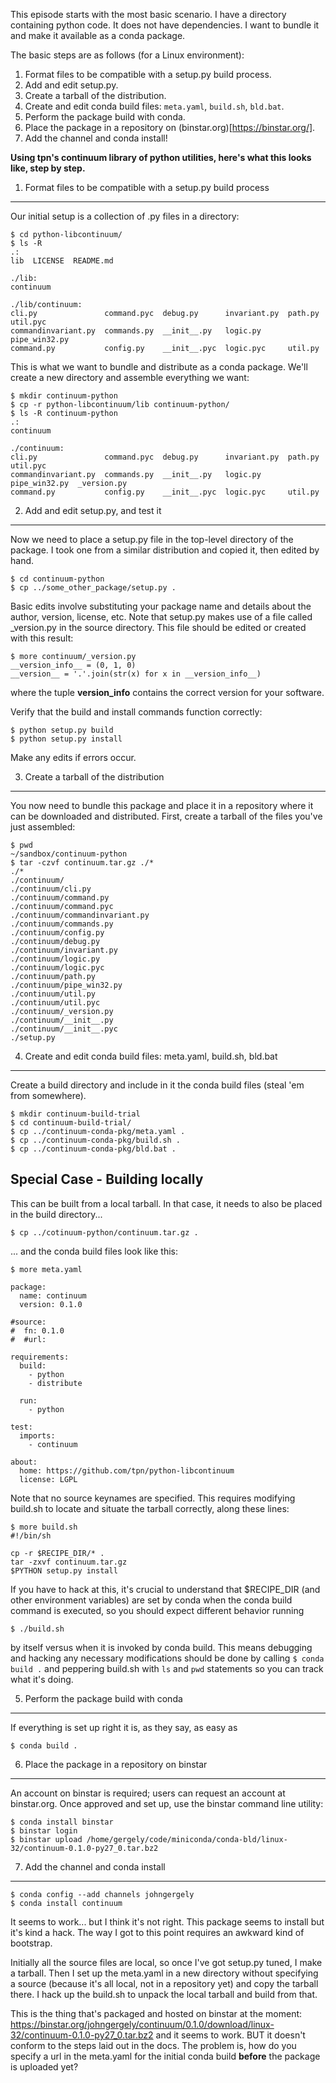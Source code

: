 This episode starts with the most basic scenario. I have a directory containing
python code. It does not have dependencies. I want to bundle it and make it
available as a conda package.

The basic steps are as follows (for a Linux environment):
1. Format files to be compatible with a setup.py build process.
2. Add and edit setup.py.
3. Create a tarball of the distribution.
4. Create and edit conda build files: `meta.yaml`, `build.sh`, `bld.bat`.
5. Perform the package build with conda.
6. Place the package in a repository on (binstar.org)[https://binstar.org/].
7. Add the channel and conda install!

**Using tpn's continuum library of python utilities, here's what this looks like, step by step.**

1. Format files to be compatible with a setup.py build process
--------------------------------------------------------------

Our initial setup is a collection of .py files in a directory:

```
$ cd python-libcontinuum/
$ ls -R
.:
lib  LICENSE  README.md

./lib:
continuum

./lib/continuum:
cli.py               command.pyc  debug.py      invariant.py  path.py        util.pyc
commandinvariant.py  commands.py  __init__.py   logic.py      pipe_win32.py
command.py           config.py    __init__.pyc  logic.pyc     util.py
```

This is what we want to bundle and distribute as a conda package.
We'll create a new directory and assemble everything we want:

```
$ mkdir continuum-python
$ cp -r python-libcontinuum/lib continuum-python/
$ ls -R continuum-python
.:
continuum

./continuum:
cli.py               command.pyc  debug.py      invariant.py  path.py        util.pyc
commandinvariant.py  commands.py  __init__.py   logic.py      pipe_win32.py  _version.py
command.py           config.py    __init__.pyc  logic.pyc     util.py
```

2. Add and edit setup.py, and test it
-------------------------------------

Now we need to place a setup.py file in the top-level directory of the package.
I took one from a similar distribution and copied it, then edited by hand.

```
$ cd continuum-python
$ cp ../some_other_package/setup.py .
```

Basic edits involve substituting your package name and details about the
author, version, license, etc. Note that setup.py makes use of a file called
_version.py in the source directory. This file should be edited or created with
this result:

```
$ more continuum/_version.py
__version_info__ = (0, 1, 0)
__version__ = '.'.join(str(x) for x in __version_info__)
```

where the tuple __version_info__ contains the correct version for your software.

Verify that the build and install commands function correctly:

```
$ python setup.py build
$ python setup.py install
```

Make any edits if errors occur.

3. Create a tarball of the distribution
---------------------------------------

You now need to bundle this package and place it in a repository where it can
be downloaded and distributed. First, create a tarball of the files you've just
assembled:

```
$ pwd
~/sandbox/continuum-python
$ tar -czvf continuum.tar.gz ./*
./*
./continuum/
./continuum/cli.py
./continuum/command.py
./continuum/command.pyc
./continuum/commandinvariant.py
./continuum/commands.py
./continuum/config.py
./continuum/debug.py
./continuum/invariant.py
./continuum/logic.py
./continuum/logic.pyc
./continuum/path.py
./continuum/pipe_win32.py
./continuum/util.py
./continuum/util.pyc
./continuum/_version.py
./continuum/__init__.py
./continuum/__init__.pyc
./setup.py
```

4. Create and edit conda build files: meta.yaml, build.sh, bld.bat
------------------------------------------------------------------

Create a build directory and include in it the conda build files (steal 'em
from somewhere).

```
$ mkdir continuum-build-trial
$ cd continuum-build-trial/
$ cp ../continuum-conda-pkg/meta.yaml .
$ cp ../continuum-conda-pkg/build.sh .
$ cp ../continuum-conda-pkg/bld.bat .
```

Special Case - Building locally
-------------------------------

This can be built from a local tarball. In that case, it needs to also be
placed in the build directory...

```
$ cp ../cotinuum-python/continuum.tar.gz .
```

... and the conda build files look like this:


```
$ more meta.yaml

package:
  name: continuum
  version: 0.1.0

#source:
#  fn: 0.1.0
#  #url:

requirements:
  build:
    - python
    - distribute

  run:
    - python

test:
  imports:
    - continuum

about:
  home: https://github.com/tpn/python-libcontinuum
  license: LGPL
```

Note that no source keynames are specified. This requires modifying build.sh to
locate and situate the tarball correctly, along these lines:

```
$ more build.sh
#!/bin/sh

cp -r $RECIPE_DIR/* .
tar -zxvf continuum.tar.gz
$PYTHON setup.py install
```

If you have to hack at this, it's crucial to understand that $RECIPE_DIR (and
other environment variables) are set by conda when the conda build command is
executed, so you should expect different behavior running

```
$ ./build.sh
```

by itself versus when it is invoked by conda build. This means debugging and
hacking any necessary modifications should be done by calling `$ conda build .`
and peppering build.sh with `ls` and `pwd` statements so you can track what
it's doing.

5. Perform the package build with conda
---------------------------------------

If everything is set up right it is, as they say, as easy as

```
$ conda build .
```

6. Place the package in a repository on binstar
-----------------------------------------------

An account on binstar is required; users can request an account at binstar.org.
Once approved and set up, use the binstar command line utility:

```
$ conda install binstar
$ binstar login
$ binstar upload /home/gergely/code/miniconda/conda-bld/linux-32/continuum-0.1.0-py27_0.tar.bz2
```

7. Add the channel and conda install
------------------------------------

```
$ conda config --add channels johngergely
$ conda install continuum
```

It seems to work... but I think it's not right. This package seems to install
but it's kind a hack. The way I got to this point requires an awkward kind of
bootstrap.

Initially all the source files are local, so once I've got setup.py tuned, I
make a tarball. Then I set up the meta.yaml in a new directory without
specifying a source (because it's all local, not in a repository yet) and copy
the tarball there. I hack up the build.sh to unpack the local tarball and build
from that.

This is the thing that's packaged and hosted on binstar at the moment:
https://binstar.org/johngergely/continuum/0.1.0/download/linux-32/continuum-0.1.0-py27_0.tar.bz2
and it seems to work. BUT it doesn't conform to the steps laid out in the docs.
The problem is, how do you specify a url in the meta.yaml for the initial conda
build **before** the package is uploaded yet?

